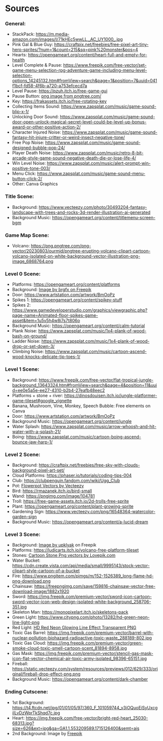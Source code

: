 # Sources

### General:

-   StackPack: https://m.media-amazon.com/images/I/71kHEc5wwLL._AC_UY1000_.jpg
-   Pink Gal & Blue Guy: https://craftpix.net/freebies/free-pixel-art-tiny-hero-sprites/?num=1&count=215&sq=pink%20monster&pos=4
-   Hearts: https://opengameart.org/content/heart-full-and-empty-for-health
-   Level Complete & Pause: https://www.freepik.com/free-vector/set-game-menu-selection-rpg-adventure-game-including-menu-level-selection-options_14245132.htm#fromView=search&page=1&position=7&uuid=041f1bcf-fd58-4f6b-a720-a753efcecd7a
-   Level Pause: https://pzuh.itch.io/free-game-gui
-   Pause Button: <a href='https://pngtree.com/freepng/casual-game-button-set-stock-illustration_5981555.html'>png image from pngtree.com/</a>
-   Key: https://frakassets.itch.io/free-rotating-key
-   Collecting Items Sound: https://www.zapsplat.com/music/game-sound-blip-x-1/
-   Unlocking Door Sound: https://www.zapsplat.com/music/game-sound-door-open-unlock-magical-secret-level-could-be-level-up-bonus-award-or-other-positive-action-2/
-   Character Injured Noise: https://www.zapsplat.com/music/game-sound-fantasy-hit-injure-critter-or-weird-insect-negative-tone/
-   Free Pop Noise: https://www.zapsplat.com/music/game-sound-designed-bubble-pop-24/
-   Player Death Noise: https://www.zapsplat.com/music/retro-8-bit-arcade-style-game-sound-negative-death-die-or-lose-life-4/
-   Win Level Noise: https://www.zapsplat.com/music/alert-prompt-win-positive-tone-003/
-   Menu Click: https://www.zapsplat.com/music/game-sound-menu-button-click-2/
-   Other: Canva Graphics

### Title Scene:

-   Background: https://www.vecteezy.com/photo/30493204-fantasy-landscape-with-trees-and-rocks-3d-render-illustration-ai-generated
-   Background Music: https://opengameart.org/content/titlemenu-screen-bgm

### Game Map Scene:

-   Volcano: https://png.pngtree.com/png-vector/20230803/ourmid/pngtree-erupting-volcano-clipart-cartoon-volcano-isolated-on-white-background-vector-illustration-png-image_6868764.png

### Level 0 Scene:

-   Platforms: https://opengameart.org/content/platforms
-   Background: <a href="https://www.freepik.com/free-vector/nature-roadside-background-scene_40169781.htm#from_view=detail_alsolike">Image by brgfx on Freepik</a>
-   Door: https://www.artstation.com/artwork/BmOoPz
-   Spikes 1: https://opengameart.org/content/spikey-stuff
-   Spikes 2: https://www.gamedeveloperstudio.com/graphics/viewgraphic.php?page-name=Animated-floor-spikes-game-asset&item=1u5v5h4w8i7s7t806o
-   Background Music: https://opengameart.org/content/calm-tutorial
-   Plank Noise: https://www.zapsplat.com/music/1x4-plank-of-wood-bash-on-ground/
-   Ladder Noise: https://www.zapsplat.com/music/1x4-plank-of-wood-drop-or-set-down-3/
-   Climbing Noise: https://www.zapsplat.com/music/cartoon-ascend-wood-knocks-delicate-tip-toes-1/

### Level 1 Scene:

-   Background: https://www.freepik.com/free-vector/flat-tropical-jungle-background_13643324.htm#fromView=search&page=4&position=11&uuid=ee0e5a5e-ee27-4310-b2b4-27eafb48eec2
-   Platforms + stone + river: https://dinosdouisen.itch.io/jungle-platformer-game-tileset#google_vignette
-   Banana, Mushroom, Vine, Monkey, Speech Bubble: Free elements on Canva
-   Door: https://www.artstation.com/artwork/BmOoPz
-   Background Music: https://opengameart.org/content/jungle
-   Water Splash: https://www.zapsplat.com/music/arrow-whoosh-and-hit-water-with-a-splash-21/
-   Boing: https://www.zapsplat.com/music/cartoon-boing-ascend-bounce-jaw-harp-1/

### Level 2 Scene:

-   Background: https://craftpix.net/freebies/free-sky-with-clouds-background-pixel-art-set/
-   Cloud Platforms: https://phaser.io/tutorials/coding-tips-004
-   Club: https://clubpenguin.fandom.com/wiki/Ugg_Club
-   Pot: [<a href="https://www.vecteezy.com/free-vector/flowerpot">Flowerpot Vectors by Vecteezy</a>](https://www.vecteezy.com/vector-art/14150763-plant-pot-icon-cartoon-vector-farm-tool)
-   Bird: https://rmazanek.itch.io/bird-small
-   Wand: https://pngimg.com/image/104781
-   Troll: https://free-game-assets.itch.io/2d-trolls-free-sprite
-   Plant: https://opengameart.org/content/plant-growing-sprite
-   Gardening Sign: https://www.vecteezy.com/png/16548364-watercolor-garden-sign
-   Background Music: https://opengameart.org/content/a-lucid-dream

### Level 3 Scene:

-   Background: <a href="https://www.freepik.com/free-vector/cave-with-molten-lava-spark-game-background_38720914.htm">Image by upklyak</a> on Freepik
-   Platforms: https://ludicarts.itch.io/volcano-free-platform-tileset
-   Stones: <a href="https://lovepik.com/images/png-cartoon-stone.html">Cartoon Stone Png vectors by Lovepik.com</a>
-   Water Bucket: https://cdn.create.vista.com/api/media/small/9995143/stock-vector-clipart-style-cartoon-of-a-bucket
-   Fire: https://www.pngitem.com/pimgs/m/152-1526389_long-flame-hd-png-download.png
-   Chainsaw: https://freepngimg.com/save/159816-chainsaw-vector-free-download-image/1882x1920
-   Sword: https://img.freepik.com/premium-vector/sword-icon-cartoon-sword-vector-icon-web-design-isolated-white-background_258706-351.jpg
-   Skeleton Man: https://monopixelart.itch.io/skeletons-pack
-   Green Light: https://www.citypng.com/photo/13282/hd-green-neon-line-light-png
-   Red Light: <a href="https://www.citypng.com/png-download/13205" > HD Red Neon Glowing Line Effect Transparent PNG </a>
-   Toxic Gas Barrel: https://img.freepik.com/premium-vector/barrel-with-nuclear-pollution-biohazard-radioactive-toxic-waste_288189-802.jpg
-   Toxic Gas Cloud: https://img.freepik.com/premium-vector/green-smoke-cloud-toxic-smell-cartoon-scent_81894-8958.jpg
-   Gas Mask: https://img.freepik.com/premium-vector/stencil-gas-mask-icon-flat-vector-chemical-air-toxic-army-isolated_98396-65151.jpg
-   Fireball: https://static.vecteezy.com/system/resources/previews/012/629/333/original/fireball-drop-effect-png.png
-   Background Music: https://opengameart.org/content/dark-chamber

### Ending Cutscene:

-   1st Background: https://t4.ftcdn.net/jpg/01/01/05/97/360_F_101059744_v3iOQuoEiSyUxcgiILvDzWprTkShqd7c.jpg
-   Heart: https://img.freepik.com/free-vector/bright-red-heart_25030-68313.jpg?size=626&ext=jpg&ga=GA1.1.553209589.1715126400&semt=ais
-   2nd Background: Image by <a href="https://www.freepik.com/free-vector/hand-painted-watercolor-pastel-sky-background_13446984.htm#query=cloud%20wallpaper&position=1&from_view=keyword&track=ais_user&uuid=9389f922-031f-4b8b-93b8-34b09145c08f">Freepik</a>
